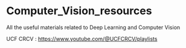 # Computer_Vision_resources
All the useful materials related to Deep Learning and Computer Vision

UCF CRCV : https://www.youtube.com/@UCFCRCV/playlists
